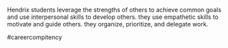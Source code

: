 Hendrix students leverage the strengths of others to achieve common goals and use interpersonal skills to develop others. they use empathetic skills to motivate and guide others. they organize, prioritize, and delegate work.

#careercompitency